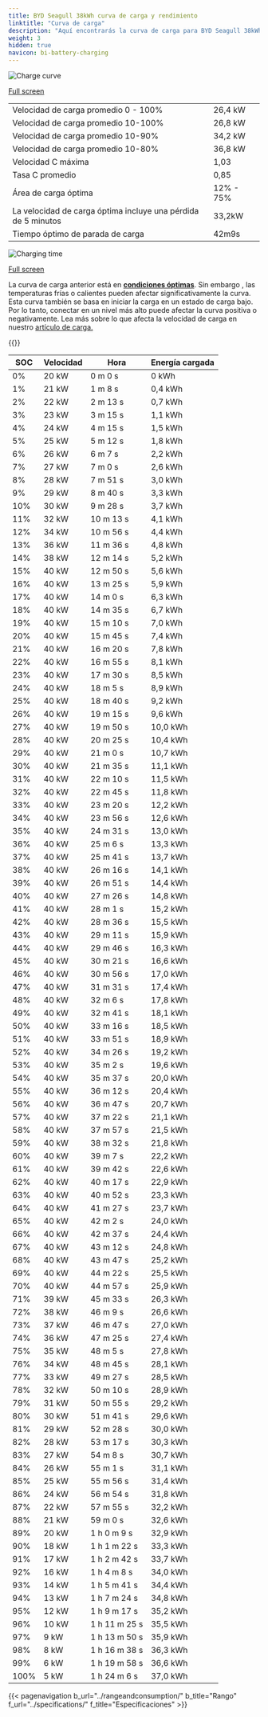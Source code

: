 ```yaml
---
title: BYD Seagull 38kWh curva de carga y rendimiento
linktitle: "Curva de carga"
description: "Aquí encontrarás la curva de carga para BYD Seagull 38kWh."
weight: 3
hidden: true
navicon: bi-battery-charging
---
```

<!-- markdownlint-disable MD033 -->
<img src="/images/models/byd/seagull/seagull_38kwh/chargingcurve.svg" alt="Charge curve" class="img-fluid">

[Full screen](/images/models/byd/seagull/seagull_38kwh/chargingcurve.svg)


<table class="table table-striped border">
<tbody>
<tr>
<td>Velocidad de carga promedio 0 - 100%</td><td>26,4 kW</td>
</tr>
<tr>
<td>Velocidad de carga promedio 10-100%</td><td>26,8 kW</td>
</tr>
<tr>
<td>Velocidad de carga promedio 10-90%</td><td>34,2 kW</td>
</tr>
<tr>
<td>Velocidad de carga promedio 10-80%</td><td>36,8 kW</td>
</tr>
<tr>
<td>Velocidad C máxima</td><td>1,03</td>
</tr>
<tr>
<td>Tasa C promedio</td><td>0,85</td>
</tr>
<tr>
<td>Área de carga óptima</td><td>12% - 75%</td>
</tr>
<tr>
<td>La velocidad de carga óptima incluye una pérdida de 5 minutos</td><td>33,2kW</td>
</tr>
<tr>
<td>Tiempo óptimo de parada de carga</td><td>42m9s</td>
</tr>
</tbody>
</table>
<img src="/images/models/byd/seagull/seagull_38kwh/chargingtime.svg" alt="Charging time" class="img-fluid">

[Full screen](/images/models/byd/seagull/seagull_38kwh/chargingtime.svg)


La curva de carga anterior está en **[condiciones óptimas](../../../../../technology/battery/charging/#temperatura)**. Sin embargo , las temperaturas frías o calientes pueden afectar significativamente la curva. Esta curva también se basa en iniciar la carga en un estado de carga bajo. Por lo tanto, conectar en un nivel más alto puede afectar la curva positiva o negativamente. Lea más sobre lo que afecta la velocidad de carga en nuestro [artículo de carga.](../../../../../technology/battery/charging/)


{{<evkxdisplayaddarticle />}}
<table class="table table-striped border">
<thead>
<tr><th>SOC</th><th>Velocidad</th><th>Hora</th><th>Energía cargada</th></tr>
</thead>
<tbody>
<tr>
<td>0%</td><td>20 kW</td><td> 0 m 0 s </td><td>0 kWh </td>
</tr>
<tr>
<td>1%</td><td>21 kW</td><td> 1 m 8 s </td><td>0,4 kWh </td>
</tr>
<tr>
<td>2%</td><td>22 kW</td><td> 2 m 13 s </td><td>0,7 kWh </td>
</tr>
<tr>
<td>3%</td><td>23 kW</td><td> 3 m 15 s </td><td>1,1 kWh </td>
</tr>
<tr>
<td>4%</td><td>24 kW</td><td> 4 m 15 s </td><td>1,5 kWh </td>
</tr>
<tr>
<td>5%</td><td>25 kW</td><td> 5 m 12 s </td><td>1,8 kWh </td>
</tr>
<tr>
<td>6%</td><td>26 kW</td><td> 6 m 7 s </td><td>2,2 kWh </td>
</tr>
<tr>
<td>7%</td><td>27 kW</td><td> 7 m 0 s </td><td>2,6 kWh </td>
</tr>
<tr>
<td>8%</td><td>28 kW</td><td> 7 m 51 s </td><td>3,0 kWh </td>
</tr>
<tr>
<td>9%</td><td>29 kW</td><td> 8 m 40 s </td><td>3,3 kWh </td>
</tr>
<tr>
<td>10%</td><td>30 kW</td><td> 9 m 28 s </td><td>3,7 kWh </td>
</tr>
<tr>
<td>11%</td><td>32 kW</td><td> 10 m 13 s </td><td>4,1 kWh </td>
</tr>
<tr>
<td>12%</td><td>34 kW</td><td> 10 m 56 s </td><td>4,4 kWh </td>
</tr>
<tr>
<td>13%</td><td>36 kW</td><td> 11 m 36 s </td><td>4,8 kWh </td>
</tr>
<tr>
<td>14%</td><td>38 kW</td><td> 12 m 14 s </td><td>5,2 kWh </td>
</tr>
<tr>
<td>15%</td><td>40 kW</td><td> 12 m 50 s </td><td>5,6 kWh </td>
</tr>
<tr>
<td>16%</td><td>40 kW</td><td> 13 m 25 s </td><td>5,9 kWh </td>
</tr>
<tr>
<td>17%</td><td>40 kW</td><td> 14 m 0 s </td><td>6,3 kWh </td>
</tr>
<tr>
<td>18%</td><td>40 kW</td><td> 14 m 35 s </td><td>6,7 kWh </td>
</tr>
<tr>
<td>19%</td><td>40 kW</td><td> 15 m 10 s </td><td>7,0 kWh </td>
</tr>
<tr>
<td>20%</td><td>40 kW</td><td> 15 m 45 s </td><td>7,4 kWh </td>
</tr>
<tr>
<td>21%</td><td>40 kW</td><td> 16 m 20 s </td><td>7,8 kWh </td>
</tr>
<tr>
<td>22%</td><td>40 kW</td><td> 16 m 55 s </td><td>8,1 kWh </td>
</tr>
<tr>
<td>23%</td><td>40 kW</td><td> 17 m 30 s </td><td>8,5 kWh </td>
</tr>
<tr>
<td>24%</td><td>40 kW</td><td> 18 m 5 s </td><td>8,9 kWh </td>
</tr>
<tr>
<td>25%</td><td>40 kW</td><td> 18 m 40 s </td><td>9,2 kWh </td>
</tr>
<tr>
<td>26%</td><td>40 kW</td><td> 19 m 15 s </td><td>9,6 kWh </td>
</tr>
<tr>
<td>27%</td><td>40 kW</td><td> 19 m 50 s </td><td>10,0 kWh </td>
</tr>
<tr>
<td>28%</td><td>40 kW</td><td> 20 m 25 s </td><td>10,4 kWh </td>
</tr>
<tr>
<td>29%</td><td>40 kW</td><td> 21 m 0 s </td><td>10,7 kWh </td>
</tr>
<tr>
<td>30%</td><td>40 kW</td><td> 21 m 35 s </td><td>11,1 kWh </td>
</tr>
<tr>
<td>31%</td><td>40 kW</td><td> 22 m 10 s </td><td>11,5 kWh </td>
</tr>
<tr>
<td>32%</td><td>40 kW</td><td> 22 m 45 s </td><td>11,8 kWh </td>
</tr>
<tr>
<td>33%</td><td>40 kW</td><td> 23 m 20 s </td><td>12,2 kWh </td>
</tr>
<tr>
<td>34%</td><td>40 kW</td><td> 23 m 56 s </td><td>12,6 kWh </td>
</tr>
<tr>
<td>35%</td><td>40 kW</td><td> 24 m 31 s </td><td>13,0 kWh </td>
</tr>
<tr>
<td>36%</td><td>40 kW</td><td> 25 m 6 s </td><td>13,3 kWh </td>
</tr>
<tr>
<td>37%</td><td>40 kW</td><td> 25 m 41 s </td><td>13,7 kWh </td>
</tr>
<tr>
<td>38%</td><td>40 kW</td><td> 26 m 16 s </td><td>14,1 kWh </td>
</tr>
<tr>
<td>39%</td><td>40 kW</td><td> 26 m 51 s </td><td>14,4 kWh </td>
</tr>
<tr>
<td>40%</td><td>40 kW</td><td> 27 m 26 s </td><td>14,8 kWh </td>
</tr>
<tr>
<td>41%</td><td>40 kW</td><td> 28 m 1 s </td><td>15,2 kWh </td>
</tr>
<tr>
<td>42%</td><td>40 kW</td><td> 28 m 36 s </td><td>15,5 kWh </td>
</tr>
<tr>
<td>43%</td><td>40 kW</td><td> 29 m 11 s </td><td>15,9 kWh </td>
</tr>
<tr>
<td>44%</td><td>40 kW</td><td> 29 m 46 s </td><td>16,3 kWh </td>
</tr>
<tr>
<td>45%</td><td>40 kW</td><td> 30 m 21 s </td><td>16,6 kWh </td>
</tr>
<tr>
<td>46%</td><td>40 kW</td><td> 30 m 56 s </td><td>17,0 kWh </td>
</tr>
<tr>
<td>47%</td><td>40 kW</td><td> 31 m 31 s </td><td>17,4 kWh </td>
</tr>
<tr>
<td>48%</td><td>40 kW</td><td> 32 m 6 s </td><td>17,8 kWh </td>
</tr>
<tr>
<td>49%</td><td>40 kW</td><td> 32 m 41 s </td><td>18,1 kWh </td>
</tr>
<tr>
<td>50%</td><td>40 kW</td><td> 33 m 16 s </td><td>18,5 kWh </td>
</tr>
<tr>
<td>51%</td><td>40 kW</td><td> 33 m 51 s </td><td>18,9 kWh </td>
</tr>
<tr>
<td>52%</td><td>40 kW</td><td> 34 m 26 s </td><td>19,2 kWh </td>
</tr>
<tr>
<td>53%</td><td>40 kW</td><td> 35 m 2 s </td><td>19,6 kWh </td>
</tr>
<tr>
<td>54%</td><td>40 kW</td><td> 35 m 37 s </td><td>20,0 kWh </td>
</tr>
<tr>
<td>55%</td><td>40 kW</td><td> 36 m 12 s </td><td>20,4 kWh </td>
</tr>
<tr>
<td>56%</td><td>40 kW</td><td> 36 m 47 s </td><td>20,7 kWh </td>
</tr>
<tr>
<td>57%</td><td>40 kW</td><td> 37 m 22 s </td><td>21,1 kWh </td>
</tr>
<tr>
<td>58%</td><td>40 kW</td><td> 37 m 57 s </td><td>21,5 kWh </td>
</tr>
<tr>
<td>59%</td><td>40 kW</td><td> 38 m 32 s </td><td>21,8 kWh </td>
</tr>
<tr>
<td>60%</td><td>40 kW</td><td> 39 m 7 s </td><td>22,2 kWh </td>
</tr>
<tr>
<td>61%</td><td>40 kW</td><td> 39 m 42 s </td><td>22,6 kWh </td>
</tr>
<tr>
<td>62%</td><td>40 kW</td><td> 40 m 17 s </td><td>22,9 kWh </td>
</tr>
<tr>
<td>63%</td><td>40 kW</td><td> 40 m 52 s </td><td>23,3 kWh </td>
</tr>
<tr>
<td>64%</td><td>40 kW</td><td> 41 m 27 s </td><td>23,7 kWh </td>
</tr>
<tr>
<td>65%</td><td>40 kW</td><td> 42 m 2 s </td><td>24,0 kWh </td>
</tr>
<tr>
<td>66%</td><td>40 kW</td><td> 42 m 37 s </td><td>24,4 kWh </td>
</tr>
<tr>
<td>67%</td><td>40 kW</td><td> 43 m 12 s </td><td>24,8 kWh </td>
</tr>
<tr>
<td>68%</td><td>40 kW</td><td> 43 m 47 s </td><td>25,2 kWh </td>
</tr>
<tr>
<td>69%</td><td>40 kW</td><td> 44 m 22 s </td><td>25,5 kWh </td>
</tr>
<tr>
<td>70%</td><td>40 kW</td><td> 44 m 57 s </td><td>25,9 kWh </td>
</tr>
<tr>
<td>71%</td><td>39 kW</td><td> 45 m 33 s </td><td>26,3 kWh </td>
</tr>
<tr>
<td>72%</td><td>38 kW</td><td> 46 m 9 s </td><td>26,6 kWh </td>
</tr>
<tr>
<td>73%</td><td>37 kW</td><td> 46 m 47 s </td><td>27,0 kWh </td>
</tr>
<tr>
<td>74%</td><td>36 kW</td><td> 47 m 25 s </td><td>27,4 kWh </td>
</tr>
<tr>
<td>75%</td><td>35 kW</td><td> 48 m 5 s </td><td>27,8 kWh </td>
</tr>
<tr>
<td>76%</td><td>34 kW</td><td> 48 m 45 s </td><td>28,1 kWh </td>
</tr>
<tr>
<td>77%</td><td>33 kW</td><td> 49 m 27 s </td><td>28,5 kWh </td>
</tr>
<tr>
<td>78%</td><td>32 kW</td><td> 50 m 10 s </td><td>28,9 kWh </td>
</tr>
<tr>
<td>79%</td><td>31 kW</td><td> 50 m 55 s </td><td>29,2 kWh </td>
</tr>
<tr>
<td>80%</td><td>30 kW</td><td> 51 m 41 s </td><td>29,6 kWh </td>
</tr>
<tr>
<td>81%</td><td>29 kW</td><td> 52 m 28 s </td><td>30,0 kWh </td>
</tr>
<tr>
<td>82%</td><td>28 kW</td><td> 53 m 17 s </td><td>30,3 kWh </td>
</tr>
<tr>
<td>83%</td><td>27 kW</td><td> 54 m 8 s </td><td>30,7 kWh </td>
</tr>
<tr>
<td>84%</td><td>26 kW</td><td> 55 m 1 s </td><td>31,1 kWh </td>
</tr>
<tr>
<td>85%</td><td>25 kW</td><td> 55 m 56 s </td><td>31,4 kWh </td>
</tr>
<tr>
<td>86%</td><td>24 kW</td><td> 56 m 54 s </td><td>31,8 kWh </td>
</tr>
<tr>
<td>87%</td><td>22 kW</td><td> 57 m 55 s </td><td>32,2 kWh </td>
</tr>
<tr>
<td>88%</td><td>21 kW</td><td> 59 m 0 s </td><td>32,6 kWh </td>
</tr>
<tr>
<td>89%</td><td>20 kW</td><td>1 h 0 m 9 s </td><td>32,9 kWh </td>
</tr>
<tr>
<td>90%</td><td>18 kW</td><td>1 h 1 m 22 s </td><td>33,3 kWh </td>
</tr>
<tr>
<td>91%</td><td>17 kW</td><td>1 h 2 m 42 s </td><td>33,7 kWh </td>
</tr>
<tr>
<td>92%</td><td>16 kW</td><td>1 h 4 m 8 s </td><td>34,0 kWh </td>
</tr>
<tr>
<td>93%</td><td>14 kW</td><td>1 h 5 m 41 s </td><td>34,4 kWh </td>
</tr>
<tr>
<td>94%</td><td>13 kW</td><td>1 h 7 m 24 s </td><td>34,8 kWh </td>
</tr>
<tr>
<td>95%</td><td>12 kW</td><td>1 h 9 m 17 s </td><td>35,2 kWh </td>
</tr>
<tr>
<td>96%</td><td>10 kW</td><td>1 h 11 m 25 s </td><td>35,5 kWh </td>
</tr>
<tr>
<td>97%</td><td>9 kW</td><td>1 h 13 m 50 s </td><td>35,9 kWh </td>
</tr>
<tr>
<td>98%</td><td>8 kW</td><td>1 h 16 m 38 s </td><td>36,3 kWh </td>
</tr>
<tr>
<td>99%</td><td>6 kW</td><td>1 h 19 m 58 s </td><td>36,6 kWh </td>
</tr>
<tr>
<td>100%</td><td>5 kW</td><td>1 h 24 m 6 s </td><td>37,0 kWh </td>
</tr>
</tbody>
</table>


{{< pagenavigation b_url="../rangeandconsumption/" b_title="Rango" f_url="../specifications/" f_title="Especificaciones" >}}
